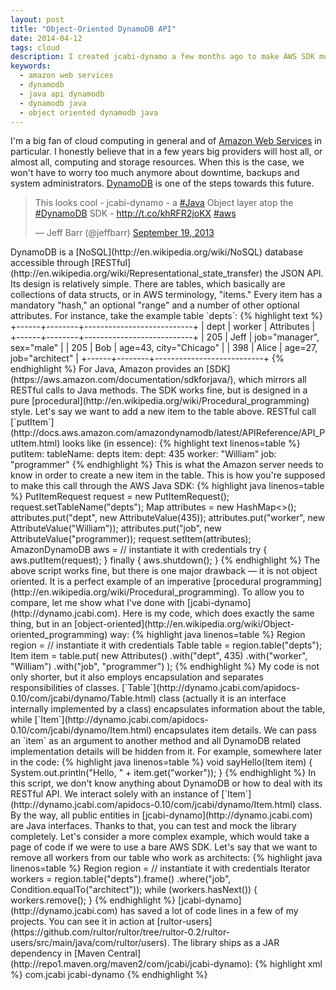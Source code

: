 ```yaml
---
layout: post
title: "Object-Oriented DynamoDB API"
date: 2014-04-12
tags: cloud
description: I created jcabi-dynamo a few months ago to make AWS SDK more object oriented
keywords:
  - amazon web services
  - dynamodb
  - java api dynamodb
  - dynamodb java
  - object oriented dynamodb java
---
```


I'm a big fan of cloud computing in general and of [Amazon Web Services](http://aws.amazon.com/) in particular. I honestly believe that in a few years big providers will host all, or almost all, computing and storage resources. When this is the case, we won't have to worry too much anymore about downtime, backups and system administrators.
[DynamoDB](http://aws.amazon.com/dynamodb/) is one of the steps towards this future.
<blockquote class="twitter-tweet" lang="en"><p>This looks cool - jcabi-dynamo - a <a href="https://twitter.com/search?q=%23Java&amp;src=hash">#Java</a> Object layer atop the <a href="https://twitter.com/search?q=%23DynamoDB&amp;src=hash">#DynamoDB</a> SDK - <a href="http://t.co/khRFR2joKX">http://t.co/khRFR2joKX</a> <a href="https://twitter.com/search?q=%23aws&amp;src=hash">#aws</a></p>&mdash; Jeff Barr (@jeffbarr) <a href="https://twitter.com/jeffbarr/statuses/380813867971915777">September 19, 2013</a></blockquote>
<script async src="//platform.twitter.com/widgets.js" charset="utf-8"></script>
DynamoDB is a [NoSQL](http://en.wikipedia.org/wiki/NoSQL) database accessible through [RESTful](http://en.wikipedia.org/wiki/Representational_state_transfer) the JSON API. Its design is relatively simple. There are tables, which basically are collections of data structs, or in AWS terminology, "items."
Every item has a mandatory "hash," an optional "range" and a number of other optional attributes. For instance, take the example table `depts`:
{% highlight text %}
+------+--------+---------------------------+
| dept | worker | Attributes                |
+------+--------+---------------------------+
| 205  | Jeff   | job="manager", sex="male" |
| 205  | Bob    | age=43, city="Chicago"    |
| 398  | Alice  | age=27, job="architect"   |
+------+--------+---------------------------+
{% endhighlight %}
For Java, Amazon provides an [SDK](https://aws.amazon.com/documentation/sdkforjava/), which mirrors all RESTful calls to Java methods. The SDK works fine, but is designed in a pure [procedural](http://en.wikipedia.org/wiki/Procedural_programming) style. 
Let's say we want to add a new item to the table above.
RESTful call [`putItem`](http://docs.aws.amazon.com/amazondynamodb/latest/APIReference/API_PutItem.html) looks like (in essence):
{% highlight text linenos=table %}
putItem:
  tableName: depts
  item:
    dept: 435
    worker: "William"
    job: "programmer"
{% endhighlight %}
This is what the Amazon server needs to know in order to create a new item in the table. This is how you're supposed to make this call through the AWS Java SDK:
{% highlight java linenos=table %}
PutItemRequest request = new PutItemRequest();
request.setTableName("depts");
Map<String, AttributeValue> attributes = new HashMap<>();
attributes.put("dept", new AttributeValue(435));
attributes.put("worker", new AttributeValue("William"));
attributes.put("job", new AttributeValue("programmer));
request.setItem(attributes);
AmazonDynamoDB aws = // instantiate it with credentials
try {
  aws.putItem(request);
} finally {
  aws.shutdown();
}
{% endhighlight %}
The above script works fine, but there is one major drawback &mdash; it is not object oriented. It is a perfect example of an imperative [procedural programming](http://en.wikipedia.org/wiki/Procedural_programming).
To allow you to compare, let me show what I've done with [jcabi-dynamo](http://dynamo.jcabi.com). Here is my code, which does exactly the same thing, but in an [object-oriented](http://en.wikipedia.org/wiki/Object-oriented_programming) way:
{% highlight java linenos=table %}
Region region = // instantiate it with credentials
Table table = region.table("depts");
Item item = table.put(
  new Attributes()
    .with("dept", 435)
    .with("worker", "William")
    .with("job", "programmer")
);
{% endhighlight %}
My code is not only shorter, but it also employs encapsulation and separates responsibilities of classes. [`Table`](http://dynamo.jcabi.com/apidocs-0.10/com/jcabi/dynamo/Table.html) class (actually it is an interface internally implemented by a class) encapsulates information about the table, while [`Item`](http://dynamo.jcabi.com/apidocs-0.10/com/jcabi/dynamo/Item.html) encapsulates item details. 
We can pass an `item` as an argument to another method and all DynamoDB related implementation details will be hidden from it. For example, somewhere later in the code:
{% highlight java linenos=table %}
void sayHello(Item item) {
  System.out.println("Hello, " + item.get("worker"));
}
{% endhighlight %}
In this script, we don't know anything about DynamoDB or how to deal with its RESTful API. We interact solely with an instance of [`Item`](http://dynamo.jcabi.com/apidocs-0.10/com/jcabi/dynamo/Item.html) class.
By the way, all public entities in [jcabi-dynamo](http://dynamo.jcabi.com) are Java interfaces. Thanks to that, you can test and mock the library completely.
Let's consider a more complex example, which would take a page of code if we were to use a bare AWS SDK. Let's say that we want to remove all workers from our table who work as architects:
{% highlight java linenos=table %}
Region region = // instantiate it with credentials
Iterator<Item> workers = region.table("depts").frame()
  .where("job", Condition.equalTo("architect"));
while (workers.hasNext()) {
  workers.remove();
}
{% endhighlight %}
[jcabi-dynamo](http://dynamo.jcabi.com) has saved a lot of code lines in a few of my projects. You can see it in action at [rultor-users](https://github.com/rultor/rultor/tree/rultor-0.2/rultor-users/src/main/java/com/rultor/users).
The library ships as a JAR dependency in [Maven Central](http://repo1.maven.org/maven2/com/jcabi/jcabi-dynamo):
{% highlight xml %}
<dependency>
  <groupId>com.jcabi</groupId>
  <artifactId>jcabi-dynamo</artifactId>
  <version><!-- check http://dynamo.jcabi.com --></version>
</dependency>
{% endhighlight %}
